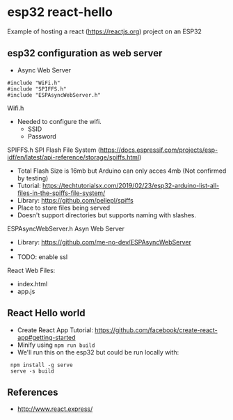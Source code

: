 # esp32 react-hello

Example of hosting a react (https://reactjs.org) project on an ESP32

## esp32 configuration as web server

* Async Web Server
```
#include "WiFi.h"
#include "SPIFFS.h"
#include "ESPAsyncWebServer.h"
```
Wifi.h 
* Needed to configure the wifi.
  * SSID
  * Password 

SPIFFS.h SPI Flash File System (https://docs.espressif.com/projects/esp-idf/en/latest/api-reference/storage/spiffs.html)
* Total Flash Size is 16mb but Arduino can only acces 4mb (Not confirmed by testing)
* Tutorial: https://techtutorialsx.com/2019/02/23/esp32-arduino-list-all-files-in-the-spiffs-file-system/
* Library: https://github.com/pellepl/spiffs 
* Place to store files being served
* Doesn't support directories but supports naming with slashes.

ESPAsyncWebServer.h Asyn Web Server
* Library: https://github.com/me-no-dev/ESPAsyncWebServer
* 
* TODO: enable ssl


React Web Files:
* index.html
* app.js


## React Hello world

* Create React App Tutorial: https://github.com/facebook/create-react-app#getting-started
* Minify using `npm run build`
* We'll run this on the esp32 but could be run locally with:
```
 npm install -g serve
 serve -s build
```


## References
* http://www.react.express/

